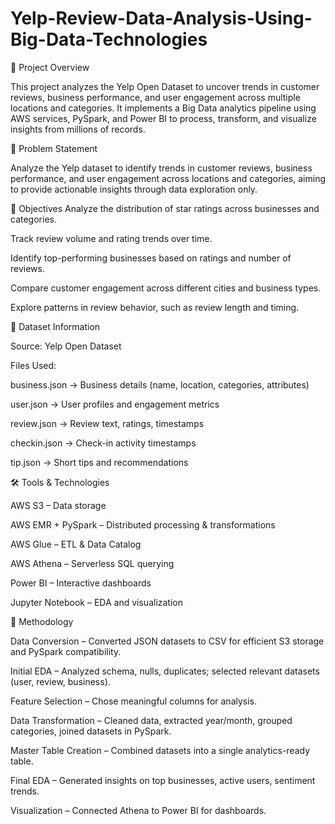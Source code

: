 # Yelp-Review-Data-Analysis-Using-Big-Data-Technologies

📌 Project Overview

This project analyzes the Yelp Open Dataset to uncover trends in customer reviews, business performance, and user engagement across multiple locations and categories.
It implements a Big Data analytics pipeline using AWS services, PySpark, and Power BI to process, transform, and visualize insights from millions of records.


🎯 Problem Statement

Analyze the Yelp dataset to identify trends in customer reviews, business performance, and user engagement across locations and categories, aiming to provide actionable insights through data exploration only.


🎯 Objectives
Analyze the distribution of star ratings across businesses and categories.

Track review volume and rating trends over time.

Identify top-performing businesses based on ratings and number of reviews.

Compare customer engagement across different cities and business types.

Explore patterns in review behavior, such as review length and timing.

📂 Dataset Information

Source: Yelp Open Dataset

Files Used:

business.json → Business details (name, location, categories, attributes)

user.json → User profiles and engagement metrics

review.json → Review text, ratings, timestamps

checkin.json → Check-in activity timestamps

tip.json → Short tips and recommendations


🛠️ Tools & Technologies

AWS S3 – Data storage

AWS EMR + PySpark – Distributed processing & transformations

AWS Glue – ETL & Data Catalog

AWS Athena – Serverless SQL querying

Power BI – Interactive dashboards

Jupyter Notebook – EDA and visualization


🔄 Methodology

Data Conversion – Converted JSON datasets to CSV for efficient S3 storage and PySpark compatibility.

Initial EDA – Analyzed schema, nulls, duplicates; selected relevant datasets (user, review, business).

Feature Selection – Chose meaningful columns for analysis.

Data Transformation – Cleaned data, extracted year/month, grouped categories, joined datasets in PySpark.

Master Table Creation – Combined datasets into a single analytics-ready table.

Final EDA – Generated insights on top businesses, active users, sentiment trends.

Visualization – Connected Athena to Power BI for dashboards.

